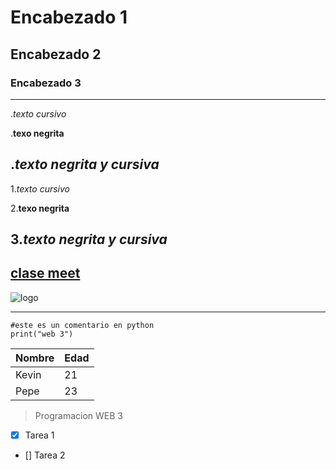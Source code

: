 # Encabezado 1
## Encabezado 2
### Encabezado 3

---
.*texto cursivo*

.**texo negrita**

.***texto negrita y cursiva***
---

1.*texto cursivo*

2.**texo negrita**

3.***texto negrita y cursiva***
---

[clase meet]()
---

![logo](https://media.istockphoto.com/id/636379014/es/foto/manos-la-formaci%C3%B3n-de-una-forma-de-coraz%C3%B3n-con-silueta-al-atardecer.jpg?s=612x612&w=0&k=20&c=R2BE-RgICBnTUjmxB8K9U0wTkNoCKZRi-Jjge8o_OgE=)

---
```
#este es un comentario en python
print("web 3")
```

|Nombre |Edad |
|-------|-----|
|Kevin  |21   |
|Pepe   |23   |

> Programacion WEB 3
- [x] Tarea 1
- [] Tarea 2
